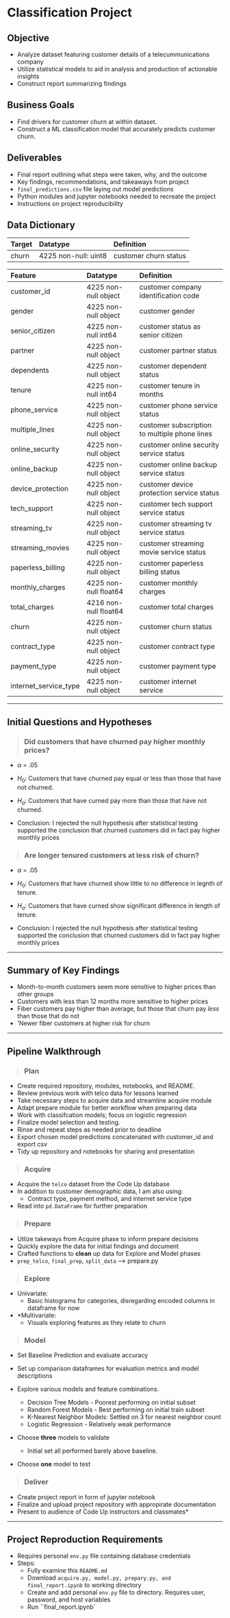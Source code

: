 # Classification Project
## Objective 
* Analyze dataset featuring customer details of a telecummunications company  
* Utilize statistical models to aid in analysis and production of actionable insights  
* Construct report summarizing findings

## Business Goals
* Find drivers for customer churn at within dataset.
* Construct a ML classification model that accurately predicts customer churn.  

## Deliverables
* Final report outlining what steps were taken, why, and the outcome  
* Key findings, recommendations, and takeaways from project  
* `final_predictions.csv` file laying out model predictions  
* Python modules and jupyter notebooks needed to recreate the project  
* Instructions on project reproducibility

## Data Dictionary
|Target|Datatype|Definition|
|:-----|:-----|:-----|
|churn|4225 non-null: uint8| customer churn status

|Feature|Datatype|Definition|
|:-----|:-----|:-----|
customer_id                           | 4225 non-null   object | customer company identification code
gender                                | 4225 non-null   object | customer gender 
senior_citizen                        | 4225 non-null   int64  | customer status as senior citizen
partner                               | 4225 non-null   object | customer partner status
dependents                            | 4225 non-null   object | customer dependent status
tenure                                | 4225 non-null   int64  | customer tenure in months
phone_service                         | 4225 non-null   object | customer phone service status
multiple_lines                        | 4225 non-null   object | customer subscription to multiple phone lines
online_security                       | 4225 non-null   object | customer online security service status
online_backup                         | 4225 non-null   object | customer online backup service status
device_protection                     | 4225 non-null   object | customer device protection service status
tech_support                          | 4225 non-null   object | customer tech support service status
streaming_tv                          | 4225 non-null   object | customer streaming tv service status
streaming_movies                      | 4225 non-null   object | customer streaming movie service status
paperless_billing                     | 4225 non-null   object | customer paperless billing status
monthly_charges                       | 4225 non-null   float64| customer monthly charges
total_charges                         | 4216 non-null   float64| customer total charges
churn                                 | 4225 non-null   object | customer churn status
contract_type                         | 4225 non-null   object | customer contract type
payment_type                          | 4225 non-null   object | customer payment type
internet_service_type                 | 4225 non-null   object | customer internet service 

---
## Initial Questions and Hypotheses
> ### Did customers that have churned pay higher monthly prices?   
* ${\alpha}$ = .05

* ${H_0}$: Customers that have churned pay equal or less than those that have not churned.

* ${H_a}$: Customers that have curned pay more than those that have not churned.

* Conclusion: I rejected the null hypothesis after statistical testing supported the conclusion that churned customers did in fact pay higher monthly prices

> ### Are longer tenured customers at less risk of churn?
* ${\alpha}$ = .05

* ${H_0}$: Customers that have churned show little to no difference in legnth of tenure.

* ${H_a}$: Customers that have curned show significant difference in length of tenure.

 * Conclusion: I rejected the null hypothesis after statistical testing supported the conclusion that churned customers did in fact pay higher monthly prices
---
## Summary of Key Findings
* Month-to-month customers seem more sensitive to higher prices than other groups
* Customers with less than 12 months more sensitive to higher prices
* Fiber customers pay higher than average, but those that churn pay *less* than those that do not
* 'Newer fiber customers at higher risk for churn
--- 
## Pipeline Walkthrough
> ### Plan
* Create required repository, modules, notebooks, and README.  
* Review previous work with telco data for lessons learned  
* Take necessary steps to acquire data and streamline acquire module  
* Adapt prepare module for better workflow when preparing data  
* Work with classifcation models; focus on logistic regression  
* Finalize model selection and testing.   
* Rinse and repeat steps as needed prior to deadline  
* Export chosen model predictions concatenated with customer_id and export csv  
* Tidy up repository and notebooks for sharing and presentation  

> ### Acquire
*  Acquire the `telco` dataset from the Code Up database  
*  In addition to customer demographic data, I am also using:
    *  Contract type, payment method, and internet service type  
* Read into `pd.DataFrame` for further preparation

> ### Prepare
* Utlize takeways from Acquire phase to inform prepare decisions  
* Quickly explore the data for initial findings and document  
* Crafted functions to **clean** up data for Explore and Model phases
* `prep_telco`, `final_prep`, `split_data` --> prepare.py

> ### Explore
* Univariate: 
    * Basic histograms for categories, disregarding encoded columns in dataframe for now
* *Multivariate:
    * Visuals exploring features as they relate to churn

> ### Model

* Set Baseline Prediction and evaluate accuracy  
* Set up comparison dataframes for evaluation metrics and model descriptions  
* Explore various models and feature combinations.
    * Decision Tree Models - Poorest performing on initial subset
    * Random Forest Models - Best performing on initial train subset
    * K-Nearest Neighbor Models: Settled on 3 for nearest neighbor count
    * Logistic Regression - Relatively weak performance

* Choose **three** models to validate
    * Initial set all performed barely above baseline. 

* Choose **one** model to test

> ### Deliver
* Create project report in form of jupyter notebook  
* Finalize and upload project repository with appropirate documentation  
* Present to audience of Code Up instructors and classmates*
---
## Project Reproduction Requirements
* Requires personal `env.py` file containing database credentials  
* Steps:
    * Fully examine this `README.md`
    * Download `acquire.py, model.py, prepary.py, and final_report.ipynb` to working directory
    * Create and add personal `env.py` file to directory. Requires user, password, and host variables
    * Run ``final_report.ipynb`